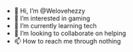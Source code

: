 - 👋 Hi, I’m @Welovehezzy
- 👀 I’m interested in gaming
- 🌱 I’m currently learning tech
- 💞️ I’m looking to collaborate on helping
- 📫 How to reach me through nothing

<!---
Welovehezzy/Welovehezzy is a ✨ special ✨ repository because its `README.md` (this file) appears on your GitHub profile.
You can click the Preview link to take a look at your changes.
--->
